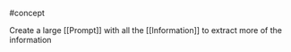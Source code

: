#concept 

Create a large [[Prompt]] with all the [[Information]] to extract more of the information